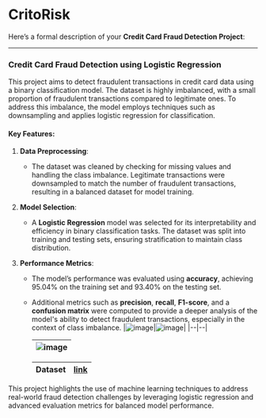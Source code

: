 # CritoRisk

Here’s a formal description of your **Credit Card Fraud Detection Project**:

---

### Credit Card Fraud Detection using Logistic Regression

This project aims to detect fraudulent transactions in credit card data using a binary classification model. The dataset is highly imbalanced, with a small proportion of fraudulent transactions compared to legitimate ones. To address this imbalance, the model employs techniques such as downsampling and applies logistic regression for classification.

#### Key Features:
1. **Data Preprocessing**: 
   - The dataset was cleaned by checking for missing values and handling the class imbalance. Legitimate transactions were downsampled to match the number of fraudulent transactions, resulting in a balanced dataset for model training.

2. **Model Selection**:
   - A **Logistic Regression** model was selected for its interpretability and efficiency in binary classification tasks. The dataset was split into training and testing sets, ensuring stratification to maintain class distribution.

3. **Performance Metrics**:
   - The model’s performance was evaluated using **accuracy**, achieving 95.04% on the training set and 93.40% on the testing set.
   - Additional metrics such as **precision**, **recall**, **F1-score**, and a **confusion matrix** were computed to provide a deeper analysis of the model's ability to detect fraudulent transactions, especially in the context of class imbalance.
     |![image](https://github.com/user-attachments/assets/15c26bb3-6b29-4f5e-a1bc-c4637b7936fe)|![image](https://github.com/user-attachments/assets/c4a203e2-e89c-443e-b1cd-d9b7dbaa3401)|
     |--|--|

     |![image](https://github.com/user-attachments/assets/ec4f8b0d-ecd9-4ddb-9f73-623636b850fc)|
     |-|

     | Dataset | <a href="https://www.kaggle.com/datasets/mlg-ulb/creditcardfraud" target="_blank"> link </a> |
     |-|-|



This project highlights the use of machine learning techniques to address real-world fraud detection challenges by leveraging logistic regression and advanced evaluation metrics for balanced model performance.
